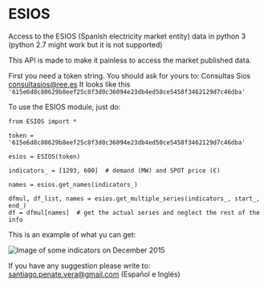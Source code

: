 # ESIOS
Access to the ESIOS (Spanish electricity market entity) data in python 3 (python 2.7 might work but it is not supported)

This API is made to make it painless to access the market published data.

First you need a token string. You should ask for yours to: Consultas Sios <consultasios@ree.es>
It looks like this
`'615e6d8c80629b8eef25c8f3d0c36094e23db4ed50ce5458f3462129d7c46dba'`

To use the ESIOS module, just do:

```
from ESIOS import *

token = '615e6d8c80629b8eef25c8f3d0c36094e23db4ed50ce5458f3462129d7c46dba'

esios = ESIOS(token)

indicators_ = [1293, 600]  # demand (MW) and SPOT price (€)

names = esios.get_names(indicators_)

dfmul, df_list, names = esios.get_multiple_series(indicators_, start_, end_)
df = dfmul[names]  # get the actual series and neglect the rest of the info
```

This is an example of what yu can get:

![Image of some indicators on December 2015](https://github.com/SanPen/ESIOS/blob/master/example.png)

If you have any suggestion please write to: <santiago.penate.vera@gmail.com> (Español e Inglés)
